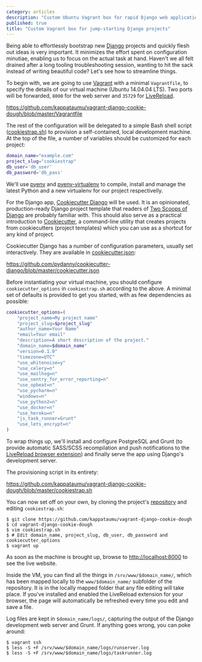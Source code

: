 ```yaml
---
category: articles
description: "Custom Ubuntu Vagrant box for rapid Django web application development, using Cookiecutter Django for the Django project layout."
published: true
title: "Custom Vagrant box for jump-starting Django projects"
---
```


Being able to effortlessly bootstrap new [Django](https://www.djangoproject.com/) projects and quickly flesh out ideas is very important. It minimizes the effort spent on configuration minutiae, enabling us to focus on the actual task at hand. Haven't we all felt drained after a long tooling troubleshooting session, wanting to hit the sack instead of writing beautiful code? Let's see how to streamline things.

To begin with, we are going to use [Vagrant](https://www.vagrantup.com/) with a minimal `Vagrantfile`, to specify the details of our virtual machine (Ubuntu 14.04.04 LTS). Two ports will be forwarded, `8000` for the web server and `35729` for [LiveReload](http://livereload.com/).

<script src='https://gitembed.com/https://github.com/kappataumu/vagrant-django-cookie-dough/blob/master/Vagrantfile?lexer=rb'></script>
<noscript><a href='https://github.com/kappataumu/vagrant-django-cookie-dough/blob/master/Vagrantfile'>https://github.com/kappataumu/vagrant-django-cookie-dough/blob/master/Vagrantfile</a></noscript>

The rest of the configuration will be delegated to a simple Bash shell script ([cookiestrap.sh](https://github.com/kappataumu/vagrant-django-cookie-dough/blob/master/cookiestrap.sh)) to provision a self-contained, local development machine. At the top of the file, a number of variables should be customized for each project:

```bash
domain_name="example.com"
project_slug="cookiestrap"
db_user='db_user'
db_password='db_pass'
``` 

We'll use [pyenv](https://github.com/yyuu/pyenv) and [pyenv-virtualenv](https://github.com/yyuu/pyenv-virtualenv) to compile, install and manage the latest Python and a new virtualenv for our project respectivelly. 

For the Django app, [Cookiecutter Django](https://github.com/pydanny/cookiecutter-django) will be used. It is an opinionated, production-ready Django project template that readers of [Two Scoops of Django](https://www.twoscoopspress.com/products/two-scoops-of-django-1-8) are probably familiar with. This should also serve as a practical introduction to [Cookiecutter](https://github.com/audreyr/cookiecutter), a command-line utility that creates projects from cookiecutters (project templates) which you can use as a shortcut for any kind of project. 

Cookiecutter Django has a number of configuration parameters, usually set interactively. They are available in [cookiecutter.json](https://github.com/pydanny/cookiecutter-django/blob/master/cookiecutter.json):

<script src='https://gitembed.com/https://github.com/pydanny/cookiecutter-django/blob/master/cookiecutter.json'></script>
<noscript><a href='https://github.com/pydanny/cookiecutter-django/blob/master/cookiecutter.json'>https://github.com/pydanny/cookiecutter-django/blob/master/cookiecutter.json</a></noscript>

Before instantiating your virtual machine, you should configure `cookiecutter_options` in `cookiestrap.sh` according to the above. A minimal set of defaults is provided to get you started, with as few dependencies as possible:

```bash
cookiecutter_options=(
    "project_name=My project name"
    "project_slug=$project_slug"
    "author_name=Your Name"
    "email=Your email"
    "description=A short description of the project."
    "domain_name=$domain_name"
    "version=0.1.0"
    "timezone=UTC"
    "use_whitenoise=y"
    "use_celery=n"
    "use_mailhog=n"
    "use_sentry_for_error_reporting=n"
    "use_opbeat=n"
    "use_pycharm=n"
    "windows=n"
    "use_python2=n"
    "use_docker=n"
    "use_heroku=n"
    "js_task_runner=Grunt"
    "use_lets_encrypt=n"
)
``` 

To wrap things up, we'll install and configure PostgreSQL and Grunt (to provide automatic SASS/SCSS recompilation and push notifications to the [LiveReload browser extension](http://livereload.com/extensions/)) and finally serve the app using Django's development server.

The provisioning script in its entirety:

<script src='https://gitembed.com/https://github.com/kappataumu/vagrant-django-cookie-dough/blob/master/cookiestrap.sh'></script>
<noscript><a href='https://github.com/kappataumu/vagrant-django-cookie-dough/blob/master/cookiestrap.sh'>https://github.com/kappataumu/vagrant-django-cookie-dough/blob/master/cookiestrap.sh</a></noscript>

You can now set off on your own, by cloning the project's [repository](https://github.com/kappataumu/vagrant-django-cookie-dough) and editing `cookiestrap.sh`:

```
$ git clone https://github.com/kappataumu/vagrant-django-cookie-dough
$ cd vagrant-django-cookie-dough
$ vim cookiestrap.sh
$ # Edit domain_name, project_slug, db_user, db_password and cookiecutter_options
$ vagrant up
```

As soon as the machine is brought up, browse to [http://localhost:8000](http://localhost:8000) to see the live website.

Inside the VM, you can find all the things in `/srv/www/$domain_name/`, which has been mapped locally to the `www/$domain_name/` subfolder of the repository. It is in the locally mapped folder that any file editing will take place. If you've installed and enabled the LiveReload extension for your browser, the page will automatically be refreshed every time you edit and save a file.

Log files are kept in `$domain_name/logs/`, capturing the output of the Django development web server and Grunt. If anything goes wrong, you can poke around:

```
$ vagrant ssh
$ less -S +F /srv/www/$domain_name/logs/runserver.log
$ less -S +F /srv/www/$domain_name/logs/taskrunner.log
```
